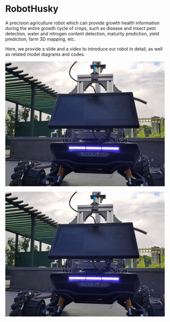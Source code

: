 # RobotHusky
A precision agriculture robot which can provide growth health information during the entire growth cycle of crops, such as disease and insect pest detection, water and nitrogen content detection, maturity prediction, yield prediction, farm 3D mapping, etc.

Here, we provide a slide and a video to introduce our robot in detail, as well as related model diagrams and codes.

![image](https://github.com/Galaxy-Motion/RobotHusky/blob/master/3D%20Model/robothusky.jpg)

<!-- ![video](https://github.com/Galaxy-Motion/RobotHusky/blob/master/Video/RobotHusky.mp4) -->

[![Watch the video](https://github.com/Galaxy-Motion/RobotHusky/blob/master/3D%20Model/robothusky.jpg)](https://github.com/Galaxy-Motion/RobotHusky/blob/master/Video/RobotHusky.mp4)

